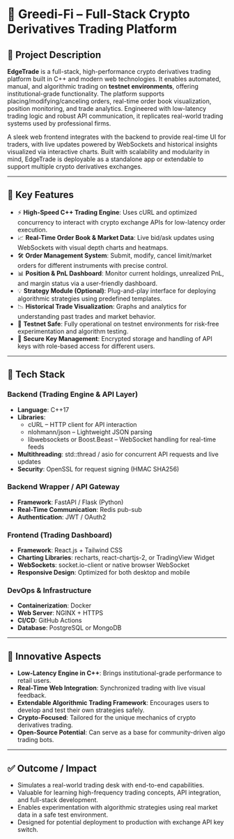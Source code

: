 # 🚀 Greedi-Fi – Full-Stack Crypto Derivatives Trading Platform

## 📌 Project Description

**EdgeTrade** is a full-stack, high-performance crypto derivatives trading platform built in C++ and modern web technologies. It enables automated, manual, and algorithmic trading on **testnet environments**, offering institutional-grade functionality. The platform supports placing/modifying/canceling orders, real-time order book visualization, position monitoring, and trade analytics. Engineered with low-latency trading logic and robust API communication, it replicates real-world trading systems used by professional firms.

A sleek web frontend integrates with the backend to provide real-time UI for traders, with live updates powered by WebSockets and historical insights visualized via interactive charts. Built with scalability and modularity in mind, EdgeTrade is deployable as a standalone app or extendable to support multiple crypto derivatives exchanges.

---

## 🔧 Key Features

- ⚡ **High-Speed C++ Trading Engine**: Uses cURL and optimized concurrency to interact with crypto exchange APIs for low-latency order execution.
- 📈 **Real-Time Order Book & Market Data**: Live bid/ask updates using WebSockets with visual depth charts and heatmaps.
- 🛠 **Order Management System**: Submit, modify, cancel limit/market orders for different instruments with precise control.
- 📊 **Position & PnL Dashboard**: Monitor current holdings, unrealized PnL, and margin status via a user-friendly dashboard.
- 💡 **Strategy Module (Optional)**: Plug-and-play interface for deploying algorithmic strategies using predefined templates.
- 📉 **Historical Trade Visualization**: Graphs and analytics for understanding past trades and market behavior.
- 🧪 **Testnet Safe**: Fully operational on testnet environments for risk-free experimentation and algorithm testing.
- 🔐 **Secure Key Management**: Encrypted storage and handling of API keys with role-based access for different users.

---

## 🧰 Tech Stack

### Backend (Trading Engine & API Layer)

- **Language**: C++17
- **Libraries**:
  - cURL – HTTP client for API interaction
  - nlohmann/json – Lightweight JSON parsing
  - libwebsockets or Boost.Beast – WebSocket handling for real-time feeds
- **Multithreading**: std::thread / asio for concurrent API requests and live updates
- **Security**: OpenSSL for request signing (HMAC SHA256)

### Backend Wrapper / API Gateway

- **Framework**: FastAPI / Flask (Python)
- **Real-Time Communication**: Redis pub-sub
- **Authentication**: JWT / OAuth2

### Frontend (Trading Dashboard)

- **Framework**: React.js + Tailwind CSS
- **Charting Libraries**: recharts, react-chartjs-2, or TradingView Widget
- **WebSockets**: socket.io-client or native browser WebSocket
- **Responsive Design**: Optimized for both desktop and mobile

### DevOps & Infrastructure

- **Containerization**: Docker
- **Web Server**: NGINX + HTTPS
- **CI/CD**: GitHub Actions
- **Database**: PostgreSQL or MongoDB

---

## 🌟 Innovative Aspects

- **Low-Latency Engine in C++**: Brings institutional-grade performance to retail users.
- **Real-Time Web Integration**: Synchronized trading with live visual feedback.
- **Extendable Algorithmic Trading Framework**: Encourages users to develop and test their own strategies safely.
- **Crypto-Focused**: Tailored for the unique mechanics of crypto derivatives trading.
- **Open-Source Potential**: Can serve as a base for community-driven algo trading bots.

---

## ✅ Outcome / Impact

- Simulates a real-world trading desk with end-to-end capabilities.
- Valuable for learning high-frequency trading concepts, API integration, and full-stack development.
- Enables experimentation with algorithmic strategies using real market data in a safe test environment.
- Designed for potential deployment to production with exchange API key switch.

